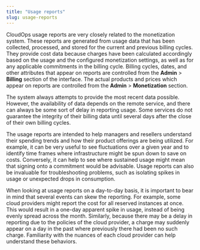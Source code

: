 ```yaml
---
title: "Usage reports"
slug: usage-reports
---
```



CloudOps usage reports are very closely related to the monetization system. These reports are generated from usage data that has been collected, processed, and stored for the current and previous billing cycles. They provide cost data because charges have been calculated accordingly based on the usage and the configured monetization settings, as well as for any applicable commitments in the billing cycle. Billing cycles, dates, and other attributes that appear on reports are controlled from the **Admin** &gt; **Billing** section of the interface. The actual products and prices which appear on reports are controlled from the **Admin** &gt; **Monetization** section.

The system always attempts to provide the most recent data possible. However, the availability of data depends on the remote service, and there can always be some sort of delay in reporting usage. Some services do not guarantee the integrity of their billing data until several days after the close of their own billing cycles.

The usage reports are intended to help managers and resellers understand their spending trends and how their product offerings are being utilized. For example, it can be very useful to see fluctuations over a given year and to identify time frames where infrastructure might be spun down to save on costs. Conversely, it can help to see where sustained usage might mean that signing onto a commitment would be advisable. Usage reports can also be invaluable for troubleshooting problems, such as isolating spikes in usage or unexpected drops in consumption.

When looking at usage reports on a day-to-day basis, it is important to bear in mind that several events can skew the reporting. For example, some cloud providers might report the cost for all reserved instances at once. This would result in a one-day apparent spike in usage, instead of being evenly spread across the month. Similarly, because there may be a delay in reporting due to the policies of the cloud provider, a charge may suddenly appear on a day in the past where previously there had been no such charge. Familiarity with the nuances of each cloud provider can help understand these behaviors.
